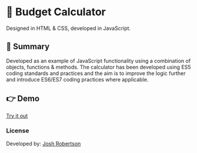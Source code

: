 # :vertical_traffic_light: Budget Calculator

Designed in HTML & CSS, developed in JavaScript.

## :pushpin: Summary

Developed as an example of JavaScript functionality using a combination of objects, functions & methods. The calculator has been developed using ES5 coding standards and practices and the aim is to improve the logic further and introduce ES6/ES7 coding practices where applicable.

## :point_right: Demo

[Try it out](https://joshuarobertson.github.io/budget-calculator/)

### License

Developed by: [Josh Robertson](https://github.com/JoshuaRobertson/)
